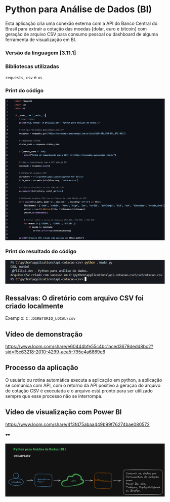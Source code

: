 # Python para Análise de Dados (BI)

Esta aplicação cria uma conexão externa com a API do Banco Central do Brasil para extrair a cotação das moedas [dolar, euro e bitcoin] com geração de arquivo CSV para consumo pessoal ou dashboard de alguma ferramenta de visualização em BI.

### Versão da linguagem [3.11.1]

### Bibliotecas utilizadas

<code>requests</code>, <code>csv</code> e <code>os</code>

### Print do código

![O codigo](https://github.com/Fillipis/api-cotacao-csv/blob/master/img/print-codigo.png)

### Print do resultado do código

![O resultado](https://github.com/Fillipis/api-cotacao-csv/blob/master/img/print-resultado.png)

## Ressalvas: O diretório com arquivo CSV foi criado localmente

Exemplo: <code>C:\:DIRETORIO_LOCAL\csv</code>

## Vídeo de demonstração

https://www.loom.com/share/e60444bfe55c4bc1aced3678dedd8bc2?sid=f5c63218-2010-4299-aea5-795e4a6869e6

## Processo da aplicação

O usuário ou rotina automática executa a aplicação em python, a aplicação se comunica com API, com o retorno da API positivo a geraçao do arquivo de cotação CSV é executada e o arquivo está pronto para ser utilizado sempre que esse processo não se interrompa.

## Vídeo de visualização com Power BI

https://www.loom.com/share/4f3fd75abaa449b99f76274bae080572

🕶️

![Pattern](https://github.com/Fillipis/api-cotacao-csv/blob/master/img/pattern.png)
